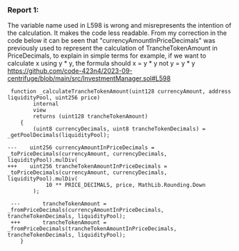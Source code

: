 ### Report 1:
The variable name used in L598 is wrong and misrepresents the intention of the calculation. It makes the code less readable. From my correction in the code below it can be seen that "currencyAmountInPriceDecimals" was previously used to represent the calculation of TrancheTokenAmount in PriceDecimals, to explain in simple terms for example, if we want to calculate x using y * y, the formula should x = y * y not y = y * y
https://github.com/code-423n4/2023-09-centrifuge/blob/main/src/InvestmentManager.sol#L598
```solidity
 function _calculateTrancheTokenAmount(uint128 currencyAmount, address liquidityPool, uint256 price)
        internal
        view
        returns (uint128 trancheTokenAmount)
    {
        (uint8 currencyDecimals, uint8 trancheTokenDecimals) = _getPoolDecimals(liquidityPool);

---    uint256 currencyAmountInPriceDecimals = _toPriceDecimals(currencyAmount, currencyDecimals, liquidityPool).mulDiv(
+++    uint256 trancheTokenAmountInPriceDecimals = _toPriceDecimals(currencyAmount, currencyDecimals, liquidityPool).mulDiv(
            10 ** PRICE_DECIMALS, price, MathLib.Rounding.Down
        );

 ---       trancheTokenAmount = _fromPriceDecimals(currencyAmountInPriceDecimals, trancheTokenDecimals, liquidityPool);
 +++       trancheTokenAmount = _fromPriceDecimals(trancheTokenAmountInPriceDecimals, trancheTokenDecimals, liquidityPool);
    }
```

